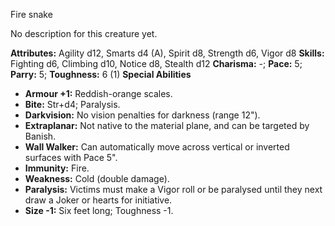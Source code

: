 Fire snake

No description for this creature yet.

**Attributes:** Agility d12, Smarts d4 (A), Spirit d8, Strength d6,
Vigor d8
**Skills:** Fighting d6, Climbing d10, Notice d8, Stealth d12
**Charisma:** -; **Pace:** 5; **Parry:** 5; **Toughness:** 6 (1)
**Special Abilities**
- **Armour +1:** Reddish-orange scales.
- **Bite:** Str+d4; Paralysis.
- **Darkvision:** No vision penalties for darkness (range 12").
- **Extraplanar:** Not native to the material plane, and can be targeted
by Banish.
- **Wall Walker:** Can automatically move across vertical or inverted
surfaces with Pace 5".
- **Immunity:** Fire.
- **Weakness:** Cold (double damage).
- **Paralysis:** Victims must make a Vigor roll or be paralysed until
they next draw a Joker or hearts for initiative.
- **Size -1:** Six feet long; Toughness -1.

